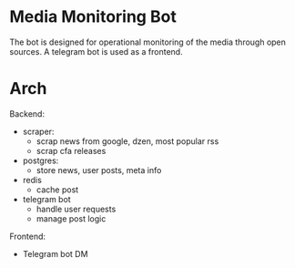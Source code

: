 # Media Monitoring Bot

The bot is designed for operational monitoring of the media through open sources.
A telegram bot is used as a frontend.

# Arch

Backend:
  - scraper:
    - scrap news from google, dzen, most popular rss
    - scrap cfa releases
  - postgres:
    - store news, user posts, meta info
  - redis
    - cache post
  - telegram bot
    - handle user requests
    - manage post logic

Frontend:
  - Telegram bot DM




